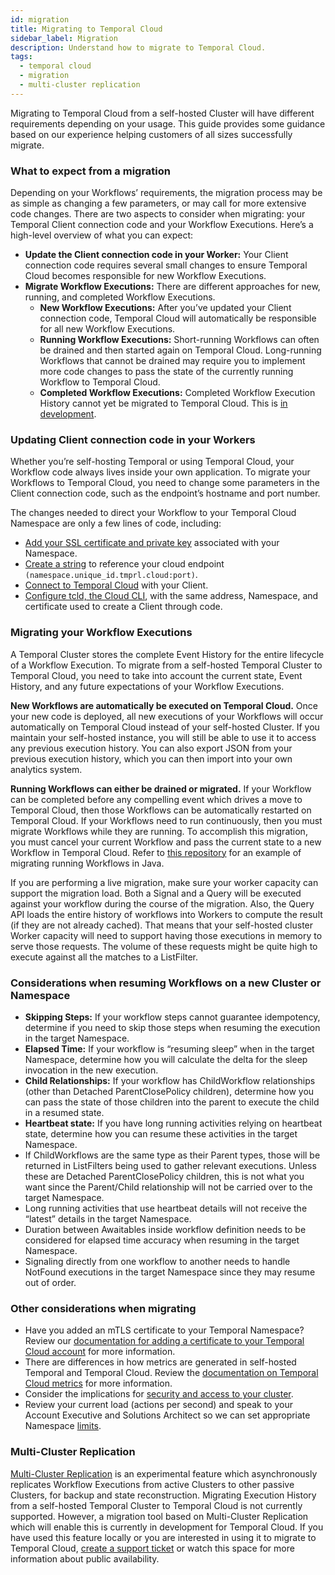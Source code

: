 ```yaml
---
id: migration
title: Migrating to Temporal Cloud
sidebar_label: Migration
description: Understand how to migrate to Temporal Cloud.
tags:
  - temporal cloud
  - migration
  - multi-cluster replication
---
```


Migrating to Temporal Cloud from a self-hosted Cluster will have different requirements depending on your usage.
This guide provides some guidance based on our experience helping customers of all sizes successfully migrate.

### What to expect from a migration

Depending on your Workflows’ requirements, the migration process may be as simple as changing a few parameters, or may call for more extensive code changes.
There are two aspects to consider when migrating: your Temporal Client connection code and your Workflow Executions.
Here’s a high-level overview of what you can expect:

- **Update the Client connection code in your Worker:** Your Client connection code requires several small changes to ensure Temporal Cloud becomes responsible for new Workflow Executions.
- **Migrate Workflow Executions:** There are different approaches for new, running, and completed Workflow Executions.
  - **New Workflow Executions:** After you’ve updated your Client connection code, Temporal Cloud will automatically be responsible for all new Workflow Executions.
  - **Running Workflow Executions:** Short-running Workflows can often be drained and then started again on Temporal Cloud. Long-running Workflows that cannot be drained may require you to implement more code changes to pass the state of the currently running Workflow to Temporal Cloud.
  - **Completed Workflow Executions:** Completed Workflow Execution History cannot yet be migrated to Temporal Cloud. This is [in development](#multi-cluster-replication).

### Updating Client connection code in your Workers

Whether you’re self-hosting Temporal or using Temporal Cloud, your Workflow
code always lives inside your own application.
To migrate your Workflows to Temporal Cloud, you need to change some parameters in the Client connection code, such as the endpoint’s hostname and port number.

The changes needed to direct your Workflow to your Temporal Cloud
Namespace are only a few lines of code, including:

- [Add your SSL certificate and private key](/cloud/saml-intro) associated with your Namespace.
- [Create a string](/cloud/namespaces-intro) to reference your cloud endpoint `(namespace.unique_id.tmprl.cloud:port)`.
- [Connect to Temporal Cloud](/cloud/get-started) with your Client.
- [Configure tcld, the Cloud CLI](/cloud/tcld/index), with the same address, Namespace, and
  certificate used to create a Client through code.

### Migrating your Workflow Executions

A Temporal Cluster stores the complete Event History for the entire lifecycle of a
Workflow Execution.
To migrate from a self-hosted Temporal Cluster to Temporal Cloud, you need to take into account the current state, Event History, and any future expectations of your Workflow Executions.

**New Workflows are automatically be executed on Temporal Cloud.**
Once your new code is deployed, all new executions of your Workflows will occur automatically on Temporal Cloud instead of your self-hosted Cluster.
If you maintain your self-hosted instance, you will still be able to use it to access any previous execution history.
You can also export JSON from your previous execution history, which you can then import into your own analytics system.

**Running Workflows can either be drained or migrated.**
If your Workflow can be completed before any compelling event which drives a move to Temporal Cloud, then
those Workflows can be automatically restarted on Temporal Cloud.
If your Workflows need to run continuously, then you must migrate Workflows while they are running.
To accomplish this migration, you must cancel your current Workflow and pass the current state to a new Workflow in Temporal Cloud.
Refer to [this repository](https://github.com/temporalio/migration-example/blob/main/src/main/java/io/temporal/migration/example/README.md) for an example of migrating running Workflows in Java.

If you are performing a live migration, make sure your worker capacity can support the migration load.
Both a Signal and a Query will be executed against your workflow during the course of the migration.
Also, the Query API loads the entire history of workflows into Workers to compute the result (if they are not already cached).
That means that your self-hosted cluster Worker capacity will need to support having those executions in memory to serve those requests.
The volume of these requests might be quite high to execute against all the matches to a ListFilter.

### Considerations when resuming Workflows on a new Cluster or Namespace

- **Skipping Steps:** If your workflow steps cannot guarantee idempotency, determine if you need to skip those steps when resuming the execution in the target Namespace.
- **Elapsed Time:** If your workflow is “resuming sleep” when in the target Namespace, determine how you will calculate the delta for the sleep invocation in the new execution.
- **Child Relationships:** If your workflow has ChildWorkflow relationships (other than Detached ParentClosePolicy children), determine how you can pass the state of those children into the parent to execute the child in a resumed state.
- **Heartbeat state:** If you have long running activities relying on heartbeat state, determine how you can resume these activities in the target Namespace.
- If ChildWorkflows are the same type as their Parent types, those will be returned in ListFilters being used to gather relevant executions. Unless these are Detached ParentClosePolicy children, this is not what you want since the Parent/Child relationship will not be carried over to the target Namespace.
- Long running activities that use heartbeat details will not receive the “latest” details in the target Namespace.
- Duration between Awaitables inside workflow definition needs to be considered for elapsed time accuracy when resuming in the target Namespace.
- Signaling directly from one workflow to another needs to handle NotFound executions in the target Namespace since they may resume out of order.

### Other considerations when migrating

- Have you added an mTLS certificate to your Temporal Namespace? Review our [documentation for adding a certificate to your Temporal Cloud account](/cloud/certificates-intro) for more information.
- There are differences in how metrics are generated in self-hosted Temporal and Temporal Cloud. Review the [documentation on Temporal Cloud metrics](/cloud/metrics-intro) for more information.
- Consider the implications for [security and access to your cluster](/cloud/security-cloud-intro).
- Review your current load (actions per second) and speak to your Account Executive and Solutions Architect so we can set appropriate Namespace [limits](/cloud/limits).

### Multi-Cluster Replication

[Multi-Cluster Replication](/self-hosted/what-is-multi-cluster-replication) is an experimental feature which asynchronously replicates Workflow Executions from active Clusters to other passive Clusters, for backup and state reconstruction.
Migrating Execution History from a self-hosted Temporal Cluster to Temporal Cloud is not currently supported.
However, a migration tool based on Multi-Cluster Replication which will enable this is currently in development for Temporal Cloud.
If you have used this feature locally or you are interested in using it to migrate to Temporal Cloud, [create a support ticket](https://docs.temporal.io/cloud/support) or watch this space for more information about public availability.
